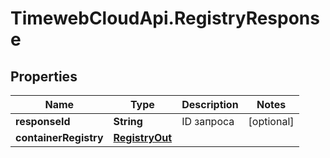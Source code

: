 # TimewebCloudApi.RegistryResponse

## Properties

Name | Type | Description | Notes
------------ | ------------- | ------------- | -------------
**responseId** | **String** | ID запроса | [optional] 
**containerRegistry** | [**RegistryOut**](RegistryOut.md) |  | 


